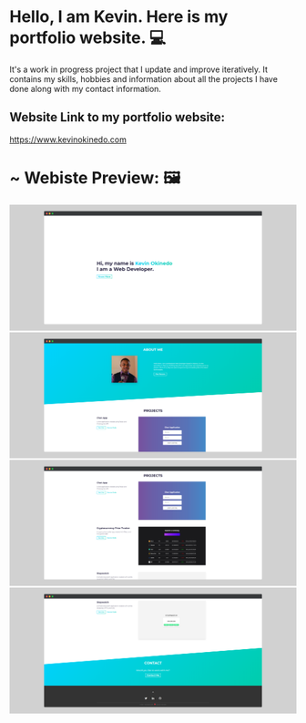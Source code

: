 # Hello, I am Kevin. Here is my portfolio website. :computer:

It's a work in progress project that I update and improve iteratively. It contains my skills, hobbies and information about all the projects I have done along with my contact information.

## Website Link to my portfolio website:
https://www.kevinokinedo.com

# ~ Webiste Preview: 🖼️ 
![](/src/assets/portfolio_homepage.png) 
![](/src/assets/portfolio_2.png) 
![](/src/assets/portfolio_3.png) 
![](/src/assets/portfolio_4.png) 
